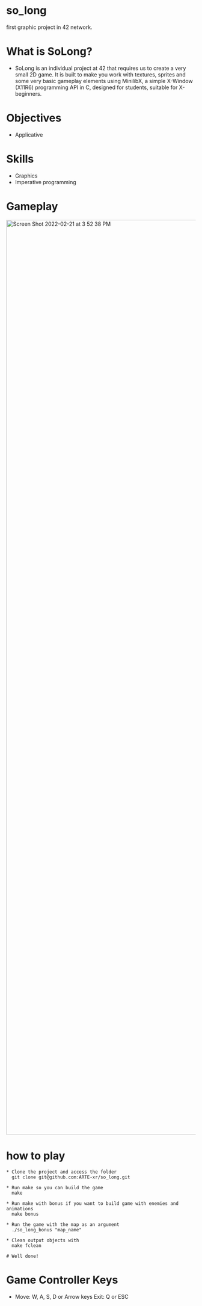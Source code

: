# so_long
first graphic project in 42 network.

# What is SoLong?
* SoLong is an individual project at 42 that requires us to create a very small 2D game. It is built to make you work with textures, sprites and some very basic gameplay elements using MinilibX, a simple X-Window (X11R6) programming API in C, designed for students, suitable for X-beginners.

# Objectives

 * Applicative
  
# Skills

 * Graphics
 * Imperative programming

# Gameplay
<img width="2432" alt="Screen Shot 2022-02-21 at 3 52 38 PM" src="https://user-images.githubusercontent.com/87387352/154996130-feabdb1d-43d1-4056-84d0-e2aebdb55d02.png">

# how to play

  ``` 
  * Clone the project and access the folder
    git clone git@github.com:ARTE-xr/so_long.git
    
  * Run make so you can build the game
    make

  * Run make with bonus if you want to build game with enemies and animations
    make bonus

  * Run the game with the map as an argument
    ./so_long_bonus "map_name"

  * Clean output objects with
    make fclean

  # Well done!
  ```
  # Game Controller Keys

  * Move: W, A, S, D or Arrow keys Exit: Q or ESC
